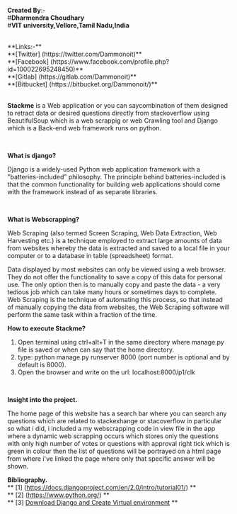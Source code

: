 **Created By**:- <br/>
   #**Dharmendra Choudhary**<br/>
   #**VIT university,Vellore,Tamil Nadu,India**

<br/>
**Links:-** <br/>   
**[Twitter] (https://twitter.com/Dammonoit)**  <br/>
**[Facebook] (https://www.facebook.com/profile.php?id=100022695248450)** <br/>
**[Gitlab] (https://gitlab.com/Dammonoit)** <br/>
**[Bitbucket] (https://bitbucket.org/Dammonoit/)** <br/>

<br/>

**Stackme** is a Web application or you can saycombination of them designed to retract data or desired questions directly from stackoverflow using BeautifulSoup which is a web scrappig or web Crawling tool and Django which is a Back-end web framework runs on python.

<br/>                                                    

**What is django?**

Django is a widely-used Python web application framework with a "batteries-included" philosophy. The principle behind batteries-included is that the common functionality for building web applications should come with the framework instead of as separate libraries.

<br/>                                                   
                                                    
**What is Webscrapping?**

Web Scraping (also termed Screen Scraping, Web Data Extraction, Web Harvesting etc.) is a technique employed to extract large amounts of data from websites whereby the data is extracted and saved to a local file in your computer or to a database in table (spreadsheet) format.

Data displayed by most websites can only be viewed using a web browser. They do not offer the functionality to save a copy of this data for personal use. The only option then is to manually copy and paste the data - a very tedious job which can take many hours or sometimes days to complete. Web Scraping is the technique of automating this process, so that instead of manually copying the data from websites, the Web Scraping software will perform the same task within a fraction of the time.
<br/>
                                                 
**How to execute Stackme?**

1. Open terminal using ctrl+alt+T in the same directory where manage.py file is saved or when can say that the home directory.
2. type: python manage.py runserver 8000   (port number is optional and by default is 8000).
3. Open the browser and write on the url: localhost:8000/p1/clk 
<br/>
                                                 

**Insight into the project.**

The home page of this website has a search bar where you can search any questions which are related to stackexhange or stacoverflow in particular so what i did, i included a my webscrapping code in view file in the app where a dynamic web scrapping occurs which stores only the questions with only high number of votes or questions with approval right tick which is green in colour then the list of questions will be portrayed on a html page from where i've linked the page where only that specific answer will be shown.

**Bibliography.**<br/>
** [1] (https://docs.djangoproject.com/en/2.0/intro/tutorial01/) ** <br/>
** [2] (https://www.python.org/)  ** <br/>
** [3] [Download Django and Create Virtual environment](https://www.howtoforge.com/tutorial/how-to-install-django-on-ubuntu/) **

